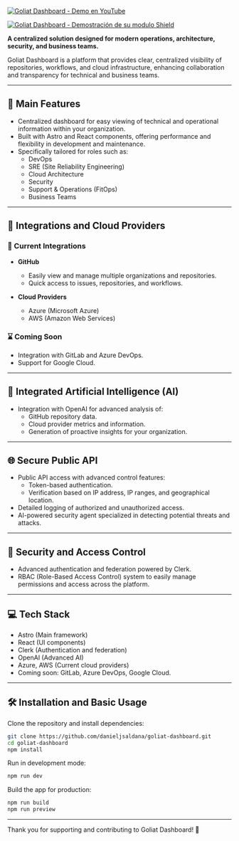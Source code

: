 [![Goliat Dashboard - Demo en YouTube](https://img.youtube.com/vi/qboa7lv-618/maxresdefault.jpg)](https://www.youtube.com/watch?v=qboa7lv-618&autoplay=1)

[![Goliat Dashboard - Demostración de su modulo Shield](https://img.youtube.com/vi/IjIsR2Wu4uo/maxresdefault.jpg)](https://www.youtube.com/watch?v=IjIsR2Wu4uo)

**A centralized solution designed for modern operations, architecture, security, and business teams.**

Goliat Dashboard is a platform that provides clear, centralized visibility of repositories, workflows, and cloud infrastructure, enhancing collaboration and transparency for technical and business teams.

---

## 📌 Main Features

- Centralized dashboard for easy viewing of technical and operational information within your organization.
- Built with Astro and React components, offering performance and flexibility in development and maintenance.
- Specifically tailored for roles such as:
  - DevOps
  - SRE (Site Reliability Engineering)
  - Cloud Architecture
  - Security
  - Support & Operations (FitOps)
  - Business Teams

---

## 🔄 Integrations and Cloud Providers

### 🔗 Current Integrations
- **GitHub**
  - Easily view and manage multiple organizations and repositories.
  - Quick access to issues, repositories, and workflows.

- **Cloud Providers**
  - Azure (Microsoft Azure)
  - AWS (Amazon Web Services)

### ⌛ Coming Soon
- Integration with GitLab and Azure DevOps.
- Support for Google Cloud.

---

## 🧠 Integrated Artificial Intelligence (AI)

- Integration with OpenAI for advanced analysis of:
  - GitHub repository data.
  - Cloud provider metrics and information.
  - Generation of proactive insights for your organization.

---

## 🌐 Secure Public API

- Public API access with advanced control features:
  - Token-based authentication.
  - Verification based on IP address, IP ranges, and geographical location.
- Detailed logging of authorized and unauthorized access.
- AI-powered security agent specialized in detecting potential threats and attacks.

---

## 🔐 Security and Access Control

- Advanced authentication and federation powered by Clerk.
- RBAC (Role-Based Access Control) system to easily manage permissions and access across the platform.

---

## 💻 Tech Stack

- Astro (Main framework)
- React (UI components)
- Clerk (Authentication and federation)
- OpenAI (Advanced AI)
- Azure, AWS (Current cloud providers)
- Coming soon: GitLab, Azure DevOps, Google Cloud.

---

## 🛠 Installation and Basic Usage

Clone the repository and install dependencies:

```bash
git clone https://github.com/danieljsaldana/goliat-dashboard.git
cd goliat-dashboard
npm install
```

Run in development mode:

```bash
npm run dev
```

Build the app for production:

```bash
npm run build
npm run preview
```

---

Thank you for supporting and contributing to Goliat Dashboard! 🎉